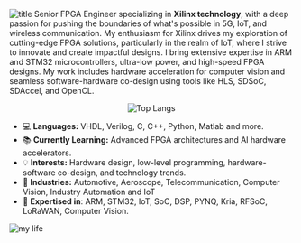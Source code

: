 ![title](bt.png)
Senior FPGA Engineer specializing in **Xilinx technology**, with a deep passion for pushing the boundaries of what's possible in 5G, IoT, and wireless communication. My enthusiasm for Xilinx drives my exploration of cutting-edge FPGA solutions, particularly in the realm of IoT, where I strive to innovate and create impactful designs. I bring extensive expertise in ARM and STM32 microcontrollers, ultra-low power, and high-speed FPGA designs. My work includes hardware acceleration for computer vision and seamless software-hardware co-design using tools like HLS, SDSoC, SDAccel, and OpenCL.

<div align="center">
  <img src="https://github-readme-stats.vercel.app/api/top-langs/?username=Xilover&layout=compact&theme=radical" alt="Top Langs">
</div>

- 💻 **Languages:** VHDL, Verilog, C, C++, Python, Matlab and more.
- 📚 **Currently Learning:** Advanced FPGA architectures and AI hardware accelerators.
- 💡 **Interests:** Hardware design, low-level programming, hardware-software co-design, and technology trends.
- 👑 **Industries:** Automotive, Aeroscope, Telecommunication, Computer Vision, Industry Automation and IoT
- 🚀 **Expertised in**: ARM, STM32, IoT, SoC, DSP, PYNQ, Kria, RFSoC, LoRaWAN, Computer Vision.

![my life](bbb.png)
